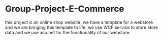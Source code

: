 # Group-Project-E-Commerce
this project is an online shop website. we have a template for a webstore and we are bringing this template to life. 
we use WCF service to store store data and we use asp.net for the functionality of our webstore.
